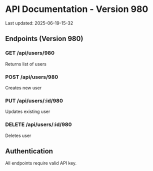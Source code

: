 # API Documentation - Version 980
Last updated: 2025-06-19-15-32

## Endpoints (Version 980)

### GET /api/users/980
Returns list of users

### POST /api/users/980
Creates new user

### PUT /api/users/:id/980
Updates existing user

### DELETE /api/users/:id/980
Deletes user

## Authentication
All endpoints require valid API key.
